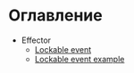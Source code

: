 # Оглавление

- Effector
  - [Lockable event](./effector/lockable-event.md)
  - [Lockable event example](./effector/lockable-event-example.md)
